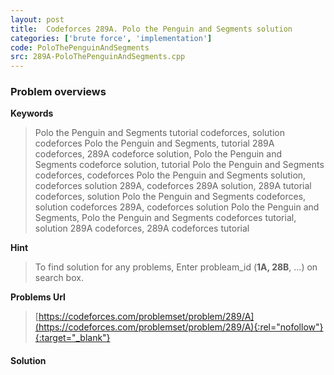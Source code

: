 ```yaml
---
layout: post
title:  Codeforces 289A. Polo the Penguin and Segments solution
categories: ['brute force', 'implementation']
code: PoloThePenguinAndSegments
src: 289A-PoloThePenguinAndSegments.cpp
---
```

### **Problem overviews**

**Keywords**
> Polo the Penguin and Segments tutorial codeforces, solution codeforces Polo the Penguin and Segments, tutorial 289A codeforces, 289A codeforce solution, Polo the Penguin and Segments codeforce solution, tutorial Polo the Penguin and Segments codeforces, codeforces Polo the Penguin and Segments solution, codeforces solution 289A, codeforces 289A solution, 289A tutorial codeforces, solution Polo the Penguin and Segments codeforces, solution codeforces 289A, codeforces solution Polo the Penguin and Segments, Polo the Penguin and Segments codeforces tutorial, solution 289A codeforces, 289A codeforces tutorial

**Hint**
> To find solution for any problems, Enter probleam_id (**1A, 28B**, ...) on search box. 

**Problems Url**
> [https://codeforces.com/problemset/problem/289/A](https://codeforces.com/problemset/problem/289/A){:rel="nofollow"}{:target="_blank"}

#### **Solution**



